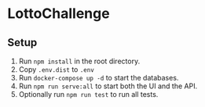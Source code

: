 # LottoChallenge

## Setup

1. Run `npm install` in the root directory.
2. Copy `.env.dist` to `.env`
3. Run `docker-compose up -d` to start the databases.
4. Run `npm run serve:all` to start both the UI and the API.
5. Optionally run `npm run test` to run all tests.
